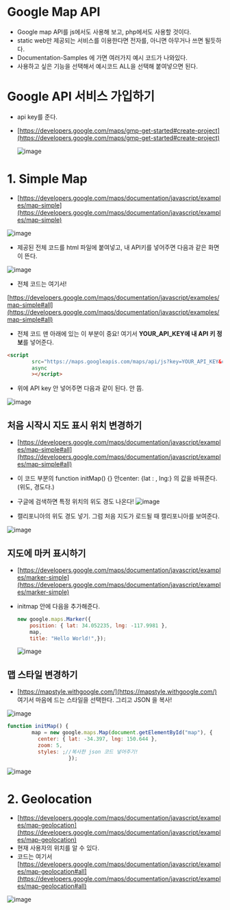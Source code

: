 # Google Map API

- Google map API를 js에서도 사용해 보고, php에서도 사용할 것이다.
- static web만 제공되는 서비스를 이용한다면 전자를, 아니면 아무거나 쓰면 될듯하다.
- Documentation-Samples 에 가면 여러가지 예시 코드가 나와있다.
- 사용하고 싶은 기능을 선택해서 예시코드 ALL을 선택해 붙여넣으면 된다. 

# Google API 서비스 가입하기

- api key를 준다. 

- [https://developers.google.com/maps/gmp-get-started#create-project](https://developers.google.com/maps/gmp-get-started#create-project)

  ![image](https://user-images.githubusercontent.com/37058233/117194642-31adb000-ad99-11eb-9fce-ae8fa21408de.png)

# 1. Simple Map 

- [https://developers.google.com/maps/documentation/javascript/examples/map-simple](https://developers.google.com/maps/documentation/javascript/examples/map-simple)

![image](https://user-images.githubusercontent.com/37058233/117190743-a8947a00-ad94-11eb-9a37-e060026eb5a8.png)

- 제공된 전체 코드를 html 파일에 붙여넣고, 내 API키를 넣어주면 다음과 같은 화면이 뜬다. 

![image](https://user-images.githubusercontent.com/37058233/117081156-2d7b8700-acf4-11eb-9f60-dc4715816b27.png)

- 전체 코드는 여기서!

[https://developers.google.com/maps/documentation/javascript/examples/map-simple#all](https://developers.google.com/maps/documentation/javascript/examples/map-simple#all)

- 전체 코드 맨 아래에 있는 이 부분이 중요! 여기서 **YOUR_API_KEY에 내 API 키 정보**를 넣어준다.

```html
<script
        src="https://maps.googleapis.com/maps/api/js?key=YOUR_API_KEY&callback=initMap&libraries=&v=weekly"
        async
        ></script>
```

- 위에 API key 안 넣어주면 다음과 같이 된다. 안 뜸.

![image](https://user-images.githubusercontent.com/37058233/117193831-2f972180-ad98-11eb-94c0-8249284e33b8.png)

## **처음 시작시 지도 표시 위치 변경하기**

- [https://developers.google.com/maps/documentation/javascript/examples/map-simple#all](https://developers.google.com/maps/documentation/javascript/examples/map-simple#all) 
- 이 코드 부분의 function initMap() {} 안center: {lat : , lng:} 의 값을 바꿔준다. (위도, 경도다.)
- 구글에 검색하면 특정 위치의 위도 경도 나온다! ![image](https://user-images.githubusercontent.com/37058233/117192928-222d6780-ad97-11eb-93f1-36e426cbe971.png)

- 캘리포니아의 위도 경도 넣기. 그럼 처음 지도가 로드될 때 캘리포니아를 보여준다.

![image](https://user-images.githubusercontent.com/37058233/117194964-92d58380-ad99-11eb-84fd-89299a070fda.png)

## **지도에 마커 표시하기**

- [https://developers.google.com/maps/documentation/javascript/examples/marker-simple](https://developers.google.com/maps/documentation/javascript/examples/marker-simple)

- initmap 안에 다음을 추가해준다.

  ```javascript
  new google.maps.Marker({
      position: { lat: 34.052235, lng: -117.9981 },
      map,
      title: "Hello World!",});
  ```

  ![image](https://user-images.githubusercontent.com/37058233/117196125-f7451280-ad9a-11eb-8051-56d5368c4145.png)

## **맵 스타일 변경하기**

- [https://mapstyle.withgoogle.com/](https://mapstyle.withgoogle.com/) 여기서 마음에 드는 스타일을 선택한다. 그리고 JSON 을 복사!

![image](https://user-images.githubusercontent.com/37058233/117196473-60c52100-ad9b-11eb-871c-6025336854cb.png)

```javascript
function initMap() {
        map = new google.maps.Map(document.getElementById("map"), {
          center: { lat: -34.397, lng: 150.644 },
          zoom: 5,
          styles: ;//복사한 json 코드 넣어주기!
                    });
```

![image](https://user-images.githubusercontent.com/37058233/117196767-c2858b00-ad9b-11eb-921e-2de0f3d41981.png)

# 2. Geolocation

- [https://developers.google.com/maps/documentation/javascript/examples/map-geolocation](https://developers.google.com/maps/documentation/javascript/examples/map-geolocation)
- 현재 사용자의 위치를 알 수 있다.
- 코드는 여기서 [https://developers.google.com/maps/documentation/javascript/examples/map-geolocation#all](https://developers.google.com/maps/documentation/javascript/examples/map-geolocation#all)

![image](https://user-images.githubusercontent.com/37058233/117197493-bbab4800-ad9c-11eb-8ea6-d061d4b06372.png)

